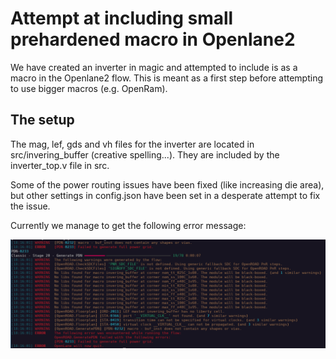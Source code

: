 # Attempt at including small prehardened macro in Openlane2

We have created an inverter in magic and attempted to include is as a macro in the Openlane2 flow. This is meant as a first step before attempting to use bigger macros (e.g. OpenRam).

## The setup

The mag, lef, gds and vh files for the inverter are located in src/invering_buffer (creative spelling...). They are included by the inverter_top.v file in src.

Some of the power routing issues have been fixed (like increasing die area), but other settings in config.json have been set in a desperate attempt to fix the issue.

Currently we manage to get the following error message:

![Openlane errors](image.png)
